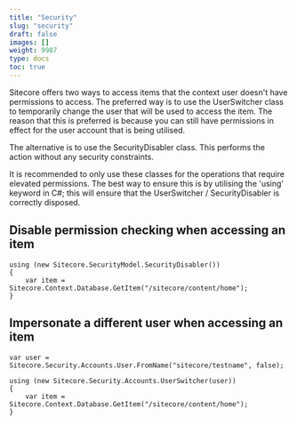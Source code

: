 ```yaml
---
title: "Security"
slug: "security"
draft: false
images: []
weight: 9987
type: docs
toc: true
---
```


Sitecore offers two ways to access items that the context user doesn't have permissions to access. The preferred way is to use the UserSwitcher class to temporarily change the user that will be used to access the item. The reason that this is preferred is because you can still have permissions in effect for the user account that is being utilised. 

The alternative is to use the SecurityDisabler class. This performs the action without any security constraints.

It is recommended to only use these classes for the operations that require elevated permissions. The best way to ensure this is by utilising the 'using' keyword in C#; this will ensure that the UserSwitcher / SecurityDisabler is correctly disposed.

## Disable permission checking when accessing an item
    using (new Sitecore.SecurityModel.SecurityDisabler())
    {
        var item = Sitecore.Context.Database.GetItem("/sitecore/content/home");               
    }

## Impersonate a different user when accessing an item
    var user = Sitecore.Security.Accounts.User.FromName("sitecore/testname", false); 

    using (new Sitecore.Security.Accounts.UserSwitcher(user))
    {
        var item = Sitecore.Context.Database.GetItem("/sitecore/content/home");
    }

